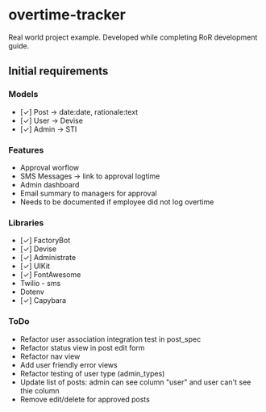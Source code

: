 # overtime-tracker

Real world project example. Developed while completing RoR development guide.

## Initial requirements

### Models
- [✓] Post -> date:date, rationale:text
- [✓] User -> Devise
- [✓] Admin -> STI

### Features
- Approval worflow
- SMS Messages -> link to approval logtime
- Admin dashboard
- Email summary to managers for approval
- Needs to be documented if employee did not log overtime

### Libraries

- [✓] FactoryBot
- [✓] Devise
- [✓] Administrate
- [✓] UIKit
- [✓] FontAwesome
- Twilio - sms
- Dotenv
- [✓] Capybara

### ToDo
- Refactor user association integration test in post_spec
- Refactor status view in post edit form
- Refactor nav view
- Add user friendly error views
- Refactor testing of user type (admin_types)
- Update list of posts: admin can see column "user" and user can't see thie column
- Remove edit/delete for approved posts